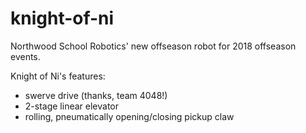 # knight-of-ni
Northwood School Robotics' new offseason robot for 2018 offseason events.

Knight of Ni's features:
- swerve drive (thanks, team 4048!)
- 2-stage linear elevator
- rolling, pneumatically opening/closing pickup claw
